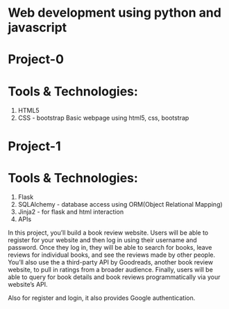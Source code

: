 # Web development using python and javascript

# Project-0
# Tools & Technologies:
 1) HTML5
 2) CSS - bootstrap
 Basic webpage using html5, css, bootstrap
 
# Project-1
# Tools & Technologies:
 1) Flask
 2) SQLAlchemy - database access using ORM(Object Relational Mapping)
 3) Jinja2 - for flask and html interaction
 4) APIs
 
In this project, you’ll build a book review website. Users will be able to register for your website and then log in using their username and password. Once they log in, they will be able to search for books, leave reviews for individual books, and see the reviews made by other people. You’ll also use the a third-party API by Goodreads, another book review website, to pull in ratings from a broader audience. Finally, users will be able to query for book details and book reviews programmatically via your website’s API.

Also for register and login, it also provides Google authentication.
 
